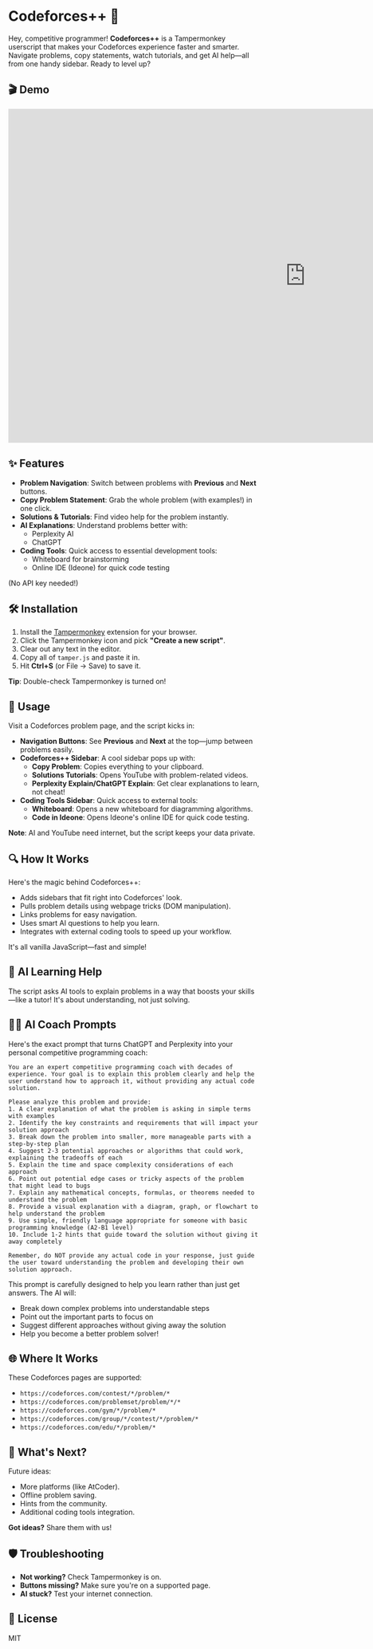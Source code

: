 # Codeforces++ 🚀

Hey, competitive programmer! **Codeforces++** is a Tampermonkey userscript that makes your Codeforces experience faster and smarter. Navigate problems, copy statements, watch tutorials, and get AI help—all from one handy sidebar. Ready to level up?

## 🎬 Demo  

<iframe width="1191" height="670" src="https://www.youtube.com/embed/YgoxSbvFbXI" title="Codeforces++ 0.3" frameborder="0" allow="accelerometer; autoplay; clipboard-write; encrypted-media; gyroscope; picture-in-picture; web-share" referrerpolicy="strict-origin-when-cross-origin" allowfullscreen></iframe>




## ✨ Features

-   **Problem Navigation**: Switch between problems with **Previous** and **Next** buttons.
-   **Copy Problem Statement**: Grab the whole problem (with examples!) in one click.
-   **Solutions & Tutorials**: Find video help for the problem instantly.
-   **AI Explanations**: Understand problems better with:
    -   Perplexity AI
    -   ChatGPT
-   **Coding Tools**: Quick access to essential development tools:
    -   Whiteboard for brainstorming
    -   Online IDE (Ideone) for quick code testing

(No API key needed!)

## 🛠️ Installation

1. Install the [Tampermonkey](https://www.tampermonkey.net/) extension for your browser.
2. Click the Tampermonkey icon and pick **"Create a new script"**.
3. Clear out any text in the editor.
4. Copy all of `tamper.js` and paste it in.
5. Hit **Ctrl+S** (or File → Save) to save it.

**Tip**: Double-check Tampermonkey is turned on!

## 📖 Usage

Visit a Codeforces problem page, and the script kicks in:

-   **Navigation Buttons**: See **Previous** and **Next** at the top—jump between problems easily.
-   **Codeforces++ Sidebar**: A cool sidebar pops up with:
    -   **Copy Problem**: Copies everything to your clipboard.
    -   **Solutions Tutorials**: Opens YouTube with problem-related videos.
    -   **Perplexity Explain/ChatGPT Explain**: Get clear explanations to learn, not cheat!
-   **Coding Tools Sidebar**: Quick access to external tools:
    -   **Whiteboard**: Opens a new whiteboard for diagramming algorithms.
    -   **Code in Ideone**: Opens Ideone's online IDE for quick code testing.

**Note**: AI and YouTube need internet, but the script keeps your data private.

## 🔍 How It Works

Here's the magic behind Codeforces++:

-   Adds sidebars that fit right into Codeforces' look.
-   Pulls problem details using webpage tricks (DOM manipulation).
-   Links problems for easy navigation.
-   Uses smart AI questions to help you learn.
-   Integrates with external coding tools to speed up your workflow.

It's all vanilla JavaScript—fast and simple!

## 🤖 AI Learning Help

The script asks AI tools to explain problems in a way that boosts your skills—like a tutor! It's about understanding, not just solving.

## 👨‍🏫 AI Coach Prompts

Here's the exact prompt that turns ChatGPT and Perplexity into your personal competitive programming coach:

```
You are an expert competitive programming coach with decades of experience. Your goal is to explain this problem clearly and help the user understand how to approach it, without providing any actual code solution.

Please analyze this problem and provide:
1. A clear explanation of what the problem is asking in simple terms with examples
2. Identify the key constraints and requirements that will impact your solution approach
3. Break down the problem into smaller, more manageable parts with a step-by-step plan
4. Suggest 2-3 potential approaches or algorithms that could work, explaining the tradeoffs of each
5. Explain the time and space complexity considerations of each approach
6. Point out potential edge cases or tricky aspects of the problem that might lead to bugs
7. Explain any mathematical concepts, formulas, or theorems needed to understand the problem
8. Provide a visual explanation with a diagram, graph, or flowchart to help understand the problem
9. Use simple, friendly language appropriate for someone with basic programming knowledge (A2-B1 level)
10. Include 1-2 hints that guide toward the solution without giving it away completely

Remember, do NOT provide any actual code in your response, just guide the user toward understanding the problem and developing their own solution approach.
```

This prompt is carefully designed to help you learn rather than just get answers. The AI will:

-   Break down complex problems into understandable steps
-   Point out the important parts to focus on
-   Suggest different approaches without giving away the solution
-   Help you become a better problem solver!

## 🌐 Where It Works

These Codeforces pages are supported:

-   `https://codeforces.com/contest/*/problem/*`
-   `https://codeforces.com/problemset/problem/*/*`
-   `https://codeforces.com/gym/*/problem/*`
-   `https://codeforces.com/group/*/contest/*/problem/*`
-   `https://codeforces.com/edu/*/problem/*`

## 🚀 What's Next?

Future ideas:

-   More platforms (like AtCoder).
-   Offline problem saving.
-   Hints from the community.
-   Additional coding tools integration.

**Got ideas?** Share them with us!

## 🛡️ Troubleshooting

-   **Not working?** Check Tampermonkey is on.
-   **Buttons missing?** Make sure you're on a supported page.
-   **AI stuck?** Test your internet connection.

## 📄 License

MIT
